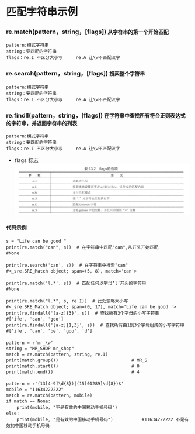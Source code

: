 # 匹配字符串示例
### re.match(pattern，string，[flags])    `从字符串的第一个开始匹配`
    pattern:模式字符串
    string：要匹配的字符串
    flags：re.I 不区分大小写     re.A 让\w不匹配汉字
### re.search(pattern，string，[flags])  `搜索整个字符串`
    pattern:模式字符串
    string：要匹配的字符串
    flags：re.I 不区分大小写     re.A 让\w不匹配汉字
### re.findll(pattern，string，[flags])   `在字符串中查找所有符合正则表达式的字符串，并返回字符串的列表`
    pattern:模式字符串
    string：要匹配的字符串
    flags：re.I 不区分大小写     re.A 让\w不匹配汉字

* flags 标志
![](../../_static/re-I-flag00001.png)

#### 代码示例
```
s = "Life can be good "
print(re.match("can", s))  # 在字符串中匹配"can",从开头开始匹配               #None

print(re.search('can', s))  # 在字符串中搜索"can"                          #<_sre.SRE_Match object; span=(5, 8), match='can'>

print(re.match('l.*', s))  # 匹配任何以字母‘l’开头的字符串                #None

print(re.match("l.*", s, re.I))  # 此处忽略大小写                          #<_sre.SRE_Match object; span=(0, 17), match='Life can be good '>
print(re.findall('[a-z]{3}', s))  # 查找所有3个字母的小写字符串             #['ife', 'can', 'goo']
print(re.findall('[a-z]{1,3}', s))  # 查找所有由1到3个字母组成的小写字符串   #['ife', 'can', 'be', 'goo', 'd']

pattern = r'mr_\w'
string = "MR_SHOP mr_shop"
match = re.match(pattern, string, re.I)
print(match.group())                            # MR_S
print(match.start())                            # 0
print(match.end())                              # 4

pattern = r'(13[4-9]\d{8})|(15[01289]\d{8})$'
mobile = "11634222222"
match = re.match(pattern, mobile)
if match == None:
    print(mobile, "不是有效的中国移动手机号码")
else:
    print(mobile, "是有效的中国移动手机号码")           #11634222222 不是有效的中国移动手机号码

```